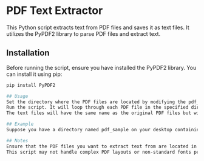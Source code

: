 # PDF Text Extractor

This Python script extracts text from PDF files and saves it as text files. It utilizes the PyPDF2 library to parse PDF files and extract text.

## Installation

Before running the script, ensure you have installed the PyPDF2 library. You can install it using pip:

```bash
pip install PyPDF2

## Usage
Set the directory where the PDF files are located by modifying the pdf_directory variable in the script.
Run the script. It will loop through each PDF file in the specified directory, extract the text from each page, and save it as a separate text file in the same directory.
The text files will have the same name as the original PDF files but with a .txt extension.

## Example
Suppose you have a directory named pdf_sample on your desktop containing PDF files. After running the script, text files containing the extracted text will be created in the same directory.

## Notes
Ensure that the PDF files you want to extract text from are located in the specified directory.
This script may not handle complex PDF layouts or non-standard fonts perfectly, so manual review may be necessary for accuracy.
